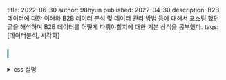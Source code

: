 title: 2022-06-30
author: 98hyun
published: 2022-04-30
description: B2B 데이터에 대한 이해와 B2B 데이터 분석 및 데이터 관리 방법 등에 대해서 포스팅 했던 글을 해석하며 B2B 데이터를 어떻게 다뤄야할지에 대한 기본 상식을 공부했다.
tags: [데이터분석, 시각화]

<h3 style="border-left: solid 3px #0E6073;"><span style="background-color:#2e3f59"></span> &nbsp; </h3>
<details><summary>css 설명</summary><blockquote><pre><code>
</code></pre></blockquote></details>
<br>

